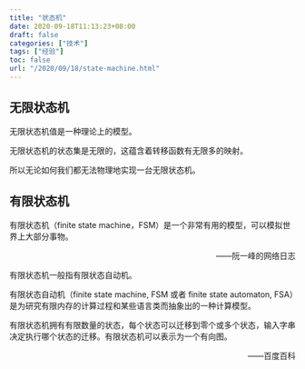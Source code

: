 ```yaml
---
title: "状态机"
date: 2020-09-18T11:13:23+08:00
draft: false
categories: ["技术"]
tags: ["经验"]
toc: false
url: "/2020/09/18/state-machine.html"
---
```


## 无限状态机

无限状态机值是一种理论上的模型。

无限状态机的状态集是无限的，这蕴含着转移函数有无限多的映射。

所以无论如何我们都无法物理地实现一台无限状态机。

## 有限状态机

有限状态机（finite state machine，FSM）是一个非常有用的模型，可以模拟世界上大部分事物。

<p align="right">——阮一峰的网络日志</p>

有限状态机一般指有限状态自动机。

有限状态自动机（finite state machine, FSM 或者 finite state automaton, FSA）是为研究有限内存的计算过程和某些语言类而抽象出的一种计算模型。

有限状态机拥有有限数量的状态，每个状态可以迁移到零个或多个状态，输入字串决定执行哪个状态的迁移。有限状态机可以表示为一个有向图。

<p align="right">——百度百科</p>